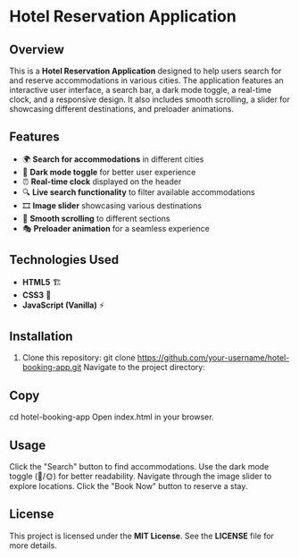 # Hotel Reservation Application

## Overview

This is a **Hotel Reservation Application** designed to help users search for and reserve accommodations in various cities. The application features an interactive user interface, a search bar, a dark mode toggle, a real-time clock, and a responsive design. It also includes smooth scrolling, a slider for showcasing different destinations, and preloader animations.

## Features

- 🌍 **Search for accommodations** in different cities
- 🎨 **Dark mode toggle** for better user experience
- ⏰ **Real-time clock** displayed on the header
- 🔍 **Live search functionality** to filter available accommodations
- 🎞️ **Image slider** showcasing various destinations
- 🚀 **Smooth scrolling** to different sections
- 🎭 **Preloader animation** for a seamless experience

## Technologies Used

- **HTML5** 🏗️
- **CSS3** 🎨
- **JavaScript (Vanilla)** ⚡

## Installation

1. Clone this repository:
   git clone https://github.com/your-username/hotel-booking-app.git
Navigate to the project directory:


## Copy
cd hotel-booking-app
Open index.html in your browser.

## Usage
Click the "Search" button to find accommodations.
Use the dark mode toggle (🌙/🌞) for better readability.
Navigate through the image slider to explore locations.
Click the "Book Now" button to reserve a stay.

## License
This project is licensed under the **MIT License**. See the **LICENSE** file for more details.

